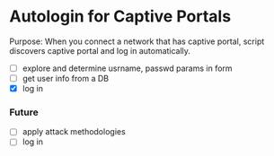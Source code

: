 # Autologin for Captive Portals

Purpose: When you connect a network that has captive portal, script discovers captive portal and log in automatically.
- [ ] explore and determine usrname, passwd params in form
- [ ] get user info from a DB
- [x] log in

### Future
- [ ] apply attack methodologies
- [ ] log in
